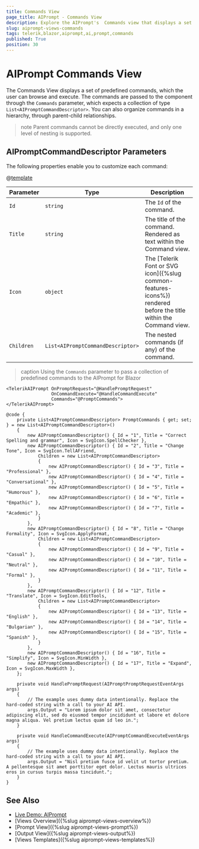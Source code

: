 ```yaml
---
title: Commands View
page_title: AIPrompt - Commands View
description: Explore the AIPrompt's  Commands view that displays a set of predefined commands and learn how to define your custom commands.
slug: aiprompt-views-commands
tags: telerik,blazor,aiprompt,ai,prompt,commands
published: True
position: 30
---
```


# AIPrompt Commands View

The Commands View displays a set of predefined commands, which the user can browse and execute. The commands are passed to the component through the `Commands` parameter, which expects a collection of type `List<AIPromptCommandDescriptor>`. You can also organize commands in a hierarchy, through parent-child relationships.

>note Parent commands cannot be directly executed, and only one level of nesting is supported.

## AIPromptCommandDescriptor Parameters

The following properties enable you to customize each command:

@[template](/_contentTemplates/common/parameters-table-styles.md#table-layout)

| Parameter | Type | Description |
| ----------- | ----------- | ----------- |
| `Id` | `string` | The `Id` of the command. |
| `Title` | `string` | The title of the command. Rendered as text within the Command view. |
| `Icon` | `object` | The [Telerik Font or SVG icon]({%slug common-features-icons%}) rendered before the title within the Command view. |
| `Children` | `List<AIPromptCommandDescriptor>` | The nested commands (if any) of the command. |

>caption Using the `Commands` parameter to pass a collection of predefined commands to the AIPrompt for Blazor

````CSHTML
<TelerikAIPrompt OnPromptRequest="@HandlePromptRequest"
                 OnCommandExecute="@HandleCommandExecute"
                 Commands="@PromptCommands">
</TelerikAIPrompt>

@code {
    private List<AIPromptCommandDescriptor> PromptCommands { get; set; } = new List<AIPromptCommandDescriptor>()
    {
        new AIPromptCommandDescriptor() { Id = "1", Title = "Correct Spelling and grammar", Icon = SvgIcon.SpellChecker },
        new AIPromptCommandDescriptor() { Id = "2", Title = "Change Tone", Icon = SvgIcon.TellAFriend,
            Children = new List<AIPromptCommandDescriptor>
            {
                new AIPromptCommandDescriptor() { Id = "3", Title = "Professional" },
                new AIPromptCommandDescriptor() { Id = "4", Title = "Conversational" },
                new AIPromptCommandDescriptor() { Id = "5", Title = "Humorous" },
                new AIPromptCommandDescriptor() { Id = "6", Title = "Empathic" },
                new AIPromptCommandDescriptor() { Id = "7", Title = "Academic" },
            }
        },
        new AIPromptCommandDescriptor() { Id = "8", Title = "Change Formality", Icon = SvgIcon.ApplyFormat,
            Children = new List<AIPromptCommandDescriptor>
            {
                new AIPromptCommandDescriptor() { Id = "9", Title = "Casual" },
                new AIPromptCommandDescriptor() { Id = "10", Title = "Neutral" },
                new AIPromptCommandDescriptor() { Id = "11", Title = "Formal" },
            }
        },
        new AIPromptCommandDescriptor() { Id = "12", Title = "Translate", Icon = SvgIcon.EditTools,
            Children = new List<AIPromptCommandDescriptor>
            {
                new AIPromptCommandDescriptor() { Id = "13", Title = "English" },
                new AIPromptCommandDescriptor() { Id = "14", Title = "Bulgarian" },
                new AIPromptCommandDescriptor() { Id = "15", Title = "Spanish" },
            }
        },
        new AIPromptCommandDescriptor() { Id = "16", Title = "Simplify", Icon = SvgIcon.MinWidth },
        new AIPromptCommandDescriptor() { Id = "17", Title = "Expand", Icon = SvgIcon.MaxWidth },
    };

    private void HandlePromptRequest(AIPromptPromptRequestEventArgs args)
    {
        // The example uses dummy data intentionally. Replace the hard-coded string with a call to your AI API.
        args.Output = "Lorem ipsum dolor sit amet, consectetur adipiscing elit, sed do eiusmod tempor incididunt ut labore et dolore magna aliqua. Vel pretium lectus quam id leo in.";
    }

    private void HandleCommandExecute(AIPromptCommandExecuteEventArgs args)
    {
        // The example uses dummy data intentionally. Replace the hard-coded string with a call to your AI API.
        args.Output = "Nisl pretium fusce id velit ut tortor pretium. A pellentesque sit amet porttitor eget dolor. Lectus mauris ultrices eros in cursus turpis massa tincidunt.";
    }
}
````

## See Also

  * [Live Demo: AIPrompt](https://demos.telerik.com/blazor-ui/aiprompt/overview)
  * [Views Overview]({%slug aiprompt-views-overview%})
  * [Prompt View]({%slug aiprompt-views-prompt%})
  * [Output View]({%slug aiprompt-views-output%})
  * [Views Templates]({%slug aiprompt-views-templates%})